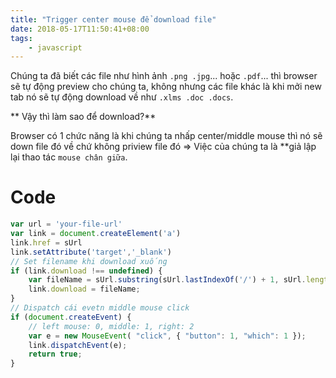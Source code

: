 ```yaml
---
title: "Trigger center mouse để download file"
date: 2018-05-17T11:50:41+08:00
tags: 
    - javascript
---
```


Chúng ta đã biết các file như hình ảnh `.png .jpg`... hoặc `.pdf`... thì browser sẽ tự động preview cho chúng ta, không nhưng các file khác là khi mởi new tab nó sẽ tự động download về như `.xlms .doc .docs`.

** Vậy thì làm sao để download?** 

Browser có 1 chức năng là khi chúng ta nhấp center/middle mouse thì nó sẽ down file đó về chứ không priview file đó => Việc của chúng ta là **giả lập lại thao tác `mouse chân giữa`.

# Code
``` js
var url = 'your-file-url'
var link = document.createElement('a')
link.href = sUrl
link.setAttribute('target','_blank')
// Set filename khi download xuống
if (link.download !== undefined) {
    var fileName = sUrl.substring(sUrl.lastIndexOf('/') + 1, sUrl.length);
    link.download = fileName;
}
// Dispatch cái evetn middle mouse click
if (document.createEvent) {
    // left mouse: 0, middle: 1, right: 2
    var e = new MouseEvent( "click", { "button": 1, "which": 1 });
    link.dispatchEvent(e);
    return true;
}
```
